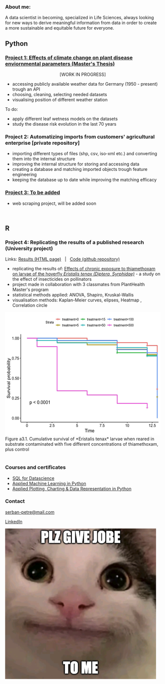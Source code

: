 ### About me:
A data scientist in becoming, specialized in Life Sciences, always looking for new ways to derive meaningful information from data in order to create a more sustainable and equitable future for everyone.



## Python

### [Project 1: Effects of climate change on plant disease enviornmental parameters (Master's Thesis)](https://github.com/serbanradulescu/master_thesis/blob/main/project.ipynb)
<p align="center"> [WORK IN PROGRESS] </p>

* accessing publicly available weather data for Germany (1950 - present) trough an API
* choosing, cleaning, selecting needed datasets
* visualising position of different weather station

To do:
* apply different leaf wetness models on the datasets
* study the disease risk evolution in the last 70 years

### Project 2: Automatizing imports from customers' agricultural enterprise [private repository]
* importing different types of files (shp, csv, iso-xml etc.) and converting them into the internal structure
* improving the internal structure for storing and accessing data
* creating a database and matching imported objects trough feature engineering
* keeping the database up to date while improving the matching efficacy

### [Project 3: To be added](www.notyet.com)
* web scraping project, will be added soon

<br />

## R

### Project 4: Replicating the results of a published research (University project) 
Links: [Results (HTML page)](https://htmlpreview.github.io/?https://github.com/serbanradulescu/dataproject/blob/main/Final-results.html) &nbsp; | &nbsp;  [Code (github repository)](https://github.com/serbanradulescu/dataproject)

* replicating the results of: [Effects of chronic exposure to thiamethoxam on larvae of the hoverfly *Eristalis tenax (Diptera, Syrphidae)*](https://peerj.com/articles/4258/) - a study on the effect of insecticides on pollinators
* project made in collaboration with 3 classmates from PlantHealth Master's program
* statistical methods applied: ANOVA, Shapiro, Kruskal-Wallis
* visualisation methods: Kaplan-Meier curves, elipses, Heatmap , Correlation circle

<img src="images/Kaplan-Meier_curves.jpg" width="600" height="400">
Figure a3.1. Cumulative survival of *Eristalis tenax* larvae when reared in substrate contaminated with five different concentrations of thiamethoxam, plus control

<br />
<br />

### Courses and certificates
 * [SQL for Datascience](https://www.coursera.org/account/accomplishments/verify/KF9V6CH5GP6Q)
 * [Applied Machine Learning in Python](https://www.coursera.org/account/accomplishments/verify/YA7S96MHRFN9)
 * [Applied Plotting, Charting & Data Representation in Python](https://www.coursera.org/account/accomplishments/verify/9XYPE8NM8C5T)

### Contact

serban-petre@mail.com
 
[LinkedIn](https://www.linkedin.com/in/serban-petre-radulescu-6b50121a2/)

![](images/Screenshot%202022-05-27%20at%2014.09.58.png)
